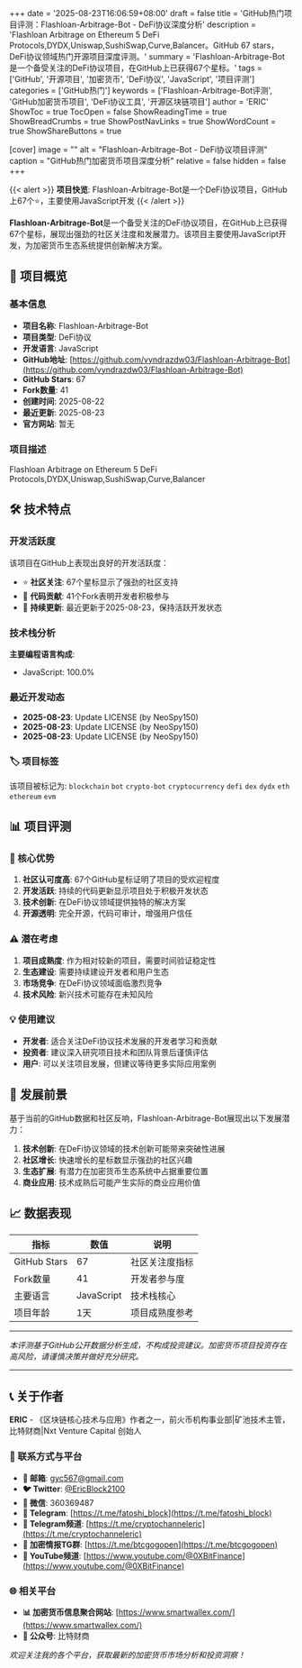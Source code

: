 +++
date = '2025-08-23T16:06:59+08:00'
draft = false
title = 'GitHub热门项目评测：Flashloan-Arbitrage-Bot - DeFi协议深度分析'
description = 'Flashloan Arbitrage on Ethereum 5 DeFi Protocols,DYDX,Uniswap,SushiSwap,Curve,Balancer。GitHub 67 stars，DeFi协议领域热门开源项目深度评测。'
summary = 'Flashloan-Arbitrage-Bot是一个备受关注的DeFi协议项目，在GitHub上已获得67个星标。'
tags = ['GitHub', '开源项目', '加密货币', 'DeFi协议', 'JavaScript', '项目评测']
categories = ['GitHub热门']
keywords = ['Flashloan-Arbitrage-Bot评测', 'GitHub加密货币项目', 'DeFi协议工具', '开源区块链项目']
author = 'ERIC'
ShowToc = true
TocOpen = false
ShowReadingTime = true
ShowBreadCrumbs = true
ShowPostNavLinks = true
ShowWordCount = true
ShowShareButtons = true

[cover]
image = ""
alt = "Flashloan-Arbitrage-Bot - DeFi协议项目评测"
caption = "GitHub热门加密货币项目深度分析"
relative = false
hidden = false
+++

{{< alert >}}
**项目快览**: Flashloan-Arbitrage-Bot是一个DeFi协议项目，GitHub上67个⭐，主要使用JavaScript开发
{{< /alert >}}

**Flashloan-Arbitrage-Bot**是一个备受关注的DeFi协议项目，在GitHub上已获得67个星标，展现出强劲的社区关注度和发展潜力。该项目主要使用JavaScript开发，为加密货币生态系统提供创新解决方案。

## 🎯 项目概览

### 基本信息
- **项目名称**: Flashloan-Arbitrage-Bot
- **项目类型**: DeFi协议
- **开发语言**: JavaScript
- **GitHub地址**: [https://github.com/vyndrazdw03/Flashloan-Arbitrage-Bot](https://github.com/vyndrazdw03/Flashloan-Arbitrage-Bot)
- **GitHub Stars**: 67
- **Fork数量**: 41
- **创建时间**: 2025-08-22
- **最近更新**: 2025-08-23
- **官方网站**: 暂无

### 项目描述
Flashloan Arbitrage on Ethereum 5 DeFi Protocols,DYDX,Uniswap,SushiSwap,Curve,Balancer

## 🛠️ 技术特点

### 开发活跃度
该项目在GitHub上表现出良好的开发活跃度：
- ⭐ **社区关注**: 67个星标显示了强劲的社区支持
- 🔄 **代码贡献**: 41个Fork表明开发者积极参与
- 📅 **持续更新**: 最近更新于2025-08-23，保持活跃开发状态

### 技术栈分析

**主要编程语言构成**:
- JavaScript: 100.0%


### 最近开发动态
- **2025-08-23**: Update LICENSE (by NeoSpy150)
- **2025-08-23**: Update LICENSE (by NeoSpy150)
- **2025-08-23**: Update LICENSE (by NeoSpy150)


### 🏷️ 项目标签
该项目被标记为: `blockchain` `bot` `crypto-bot` `cryptocurrency` `defi` `dex` `dydx` `eth` `ethereum` `evm`


## 📊 项目评测

### 🎯 核心优势
1. **社区认可度高**: 67个GitHub星标证明了项目的受欢迎程度
2. **开发活跃**: 持续的代码更新显示项目处于积极开发状态
3. **技术创新**: 在DeFi协议领域提供独特的解决方案
4. **开源透明**: 完全开源，代码可审计，增强用户信任

### ⚠️ 潜在考虑
1. **项目成熟度**: 作为相对较新的项目，需要时间验证稳定性
2. **生态建设**: 需要持续建设开发者和用户生态
3. **市场竞争**: 在DeFi协议领域面临激烈竞争
4. **技术风险**: 新兴技术可能存在未知风险

### 💡 使用建议
- **开发者**: 适合关注DeFi协议技术发展的开发者学习和贡献
- **投资者**: 建议深入研究项目技术和团队背景后谨慎评估
- **用户**: 可以关注项目发展，但建议等待更多实际应用案例

## 🔮 发展前景

基于当前的GitHub数据和社区反响，Flashloan-Arbitrage-Bot展现出以下发展潜力：

1. **技术创新**: 在DeFi协议领域的技术创新可能带来突破性进展
2. **社区增长**: 快速增长的星标数显示强劲的社区兴趣
3. **生态扩展**: 有潜力在加密货币生态系统中占据重要位置
4. **商业应用**: 技术成熟后可能产生实际的商业应用价值

## 📈 数据表现

| 指标 | 数值 | 说明 |
|------|------|------|
| GitHub Stars | 67 | 社区关注度指标 |
| Fork数量 | 41 | 开发者参与度 |
| 主要语言 | JavaScript | 技术栈核心 |
| 项目年龄 | 1天 | 项目成熟度参考 |

---

*本评测基于GitHub公开数据分析生成，不构成投资建议。加密货币项目投资存在高风险，请谨慎决策并做好充分研究。*

---

## 📞 关于作者

**ERIC** - 《区块链核心技术与应用》作者之一，前火币机构事业部|矿池技术主管，比特财商|Nxt Venture Capital 创始人

### 🔗 联系方式与平台

- **📧 邮箱**: [gyc567@gmail.com](mailto:gyc567@gmail.com)
- **🐦 Twitter**: [@EricBlock2100](https://twitter.com/EricBlock2100)
- **💬 微信**: 360369487
- **📱 Telegram**: [https://t.me/fatoshi_block](https://t.me/fatoshi_block)
- **📢 Telegram频道**: [https://t.me/cryptochanneleric](https://t.me/cryptochanneleric)
- **👥 加密情报TG群**: [https://t.me/btcgogopen](https://t.me/btcgogopen)
- **🎥 YouTube频道**: [https://www.youtube.com/@0XBitFinance](https://www.youtube.com/@0XBitFinance)

### 🌐 相关平台

- **📊 加密货币信息聚合网站**: [https://www.smartwallex.com/](https://www.smartwallex.com/)
- **📖 公众号**: 比特财商

*欢迎关注我的各个平台，获取最新的加密货币市场分析和投资洞察！*
